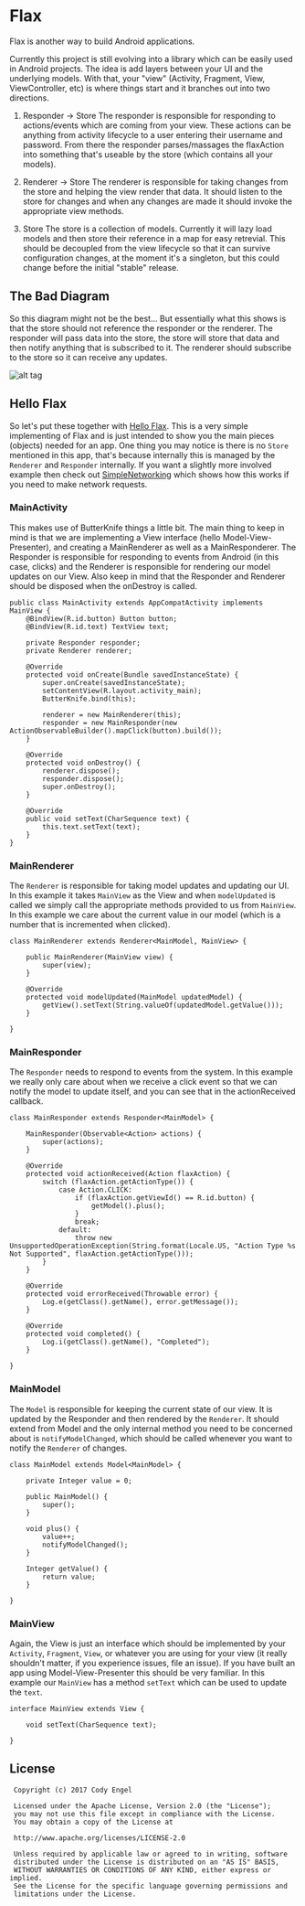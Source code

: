 # Flax
Flax is another way to build Android applications.

Currently this project is still evolving into a library which can be easily used in Android projects. The idea is add layers between your UI and the underlying models. With that, your "view" (Activity, Fragment, View, ViewController, etc) is where things start and it branches out into two directions.

1) Responder -> Store
The responder is responsible for responding to actions/events which are coming from your view. These actions can be anything from activity lifecycle to a user entering their username and password. From there the responder parses/massages the flaxAction into something that's useable by the store (which contains all your models).

2) Renderer -> Store
The renderer is responsible for taking changes from the store and helping the view render that data. It should listen to the store for changes and when any changes are made it should invoke the appropriate view methods.

3) Store
The store is a collection of models. Currently it will lazy load models and then store their reference in a map for easy retrevial. This should be decoupled from the view lifecycle so that it can survive configuration changes, at the moment it's a singleton, but this could change before the initial "stable" release.

## The Bad Diagram
So this diagram might not be the best... But essentially what this shows is that the store should not reference the responder or the renderer. The responder will pass data into the store, the store will store that data and then notify anything that is subscribed to it. The renderer should subscribe to the store so it can receive any updates.

![alt tag](https://github.com/CodyEngel/Flax/blob/master/architecture-flow.png)

## Hello Flax
So let's put these together with [Hello Flax](https://github.com/CodyEngel/Flax/tree/master/helloflax). This is a very simple implementing of Flax and is just intended to show you the main pieces (objects) needed for an app. One thing you may notice is there is no `Store` mentioned in this app, that's because internally this is managed by the `Renderer` and `Responder` internally. If you want a slightly more involved example then check out [SimpleNetworking](https://github.com/CodyEngel/Flax/tree/master/simplenetworking) which shows how this works if you need to make network requests.

### MainActivity
This makes use of ButterKnife things a little bit. The main thing to keep in mind is that we are implementing a View interface (hello Model-View-Presenter), and creating a MainRenderer as well as a MainResponderer. The Responder is responsible for responding to events from Android (in this case, clicks) and the Renderer is responsible for rendering our model updates on our View. Also keep in mind that the Responder and Renderer should be disposed when the onDestroy is called.

```
public class MainActivity extends AppCompatActivity implements MainView {
    @BindView(R.id.button) Button button;
    @BindView(R.id.text) TextView text;

    private Responder responder;
    private Renderer renderer;

    @Override
    protected void onCreate(Bundle savedInstanceState) {
        super.onCreate(savedInstanceState);
        setContentView(R.layout.activity_main);
        ButterKnife.bind(this);

        renderer = new MainRenderer(this);
        responder = new MainResponder(new ActionObservableBuilder().mapClick(button).build());
    }

    @Override
    protected void onDestroy() {
        renderer.dispose();
        responder.dispose();
        super.onDestroy();
    }

    @Override
    public void setText(CharSequence text) {
        this.text.setText(text);
    }
}
```

### MainRenderer
The `Renderer` is responsible for taking model updates and updating our UI. In this example it takes `MainView` as the View and when `modelUpdated` is called we simply call the appropriate methods provided to us from `MainView`. In this example we care about the current value in our model (which is a number that is incremented when clicked).

```
class MainRenderer extends Renderer<MainModel, MainView> {

    public MainRenderer(MainView view) {
        super(view);
    }

    @Override
    protected void modelUpdated(MainModel updatedModel) {
        getView().setText(String.valueOf(updatedModel.getValue()));
    }

}
```

### MainResponder
The `Responder` needs to respond to events from the system. In this example we really only care about when we receive a click event so that we can notify the model to update itself, and you can see that in the actionReceived callback.

```
class MainResponder extends Responder<MainModel> {

    MainResponder(Observable<Action> actions) {
        super(actions);
    }

    @Override
    protected void actionReceived(Action flaxAction) {
        switch (flaxAction.getActionType()) {
            case Action.CLICK:
                if (flaxAction.getViewId() == R.id.button) {
                    getModel().plus();
                }
                break;
            default:
                throw new UnsupportedOperationException(String.format(Locale.US, "Action Type %s Not Supported", flaxAction.getActionType()));
        }
    }

    @Override
    protected void errorReceived(Throwable error) {
        Log.e(getClass().getName(), error.getMessage());
    }

    @Override
    protected void completed() {
        Log.i(getClass().getName(), "Completed");
    }

}
```

### MainModel
The `Model` is responsible for keeping the current state of our view. It is updated by the Responder and then rendered by the `Renderer`. It should extend from Model and the only internal method you need to be concerned about is `notifyModelChanged`, which should be called whenever you want to notify the `Renderer` of changes.

```
class MainModel extends Model<MainModel> {

    private Integer value = 0;

    public MainModel() {
        super();
    }

    void plus() {
        value++;
        notifyModelChanged();
    }

    Integer getValue() {
        return value;
    }

}
```

### MainView
Again, the View is just an interface which should be implemented by your `Activity`, `Fragment`, `View`, or whatever you are using for your view (it really shouldn't matter, if you experience issues, file an issue). If you have built an app using Model-View-Presenter this should be very familiar. In this example our `MainView` has a method `setText` which can be used to update the `text`.

```
interface MainView extends View {

    void setText(CharSequence text);

}
```

## License
```
 Copyright (c) 2017 Cody Engel

 Licensed under the Apache License, Version 2.0 (the "License");
 you may not use this file except in compliance with the License.
 You may obtain a copy of the License at

 http://www.apache.org/licenses/LICENSE-2.0

 Unless required by applicable law or agreed to in writing, software
 distributed under the License is distributed on an "AS IS" BASIS,
 WITHOUT WARRANTIES OR CONDITIONS OF ANY KIND, either express or implied.
 See the License for the specific language governing permissions and
 limitations under the License.
```